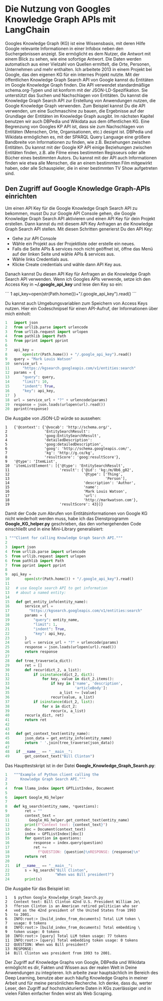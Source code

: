 # Die Nutzung von Googles Knowledge Graph APIs mit LangChain

Googles Knowledge Graph (KG) ist eine Wissensbasis, mit deren Hilfe Google relevante Informationen in einer Infobox neben den Suchergebnissen anzeigt. Sie ermöglicht es dem Nutzer, die Antwort mit einem Blick zu sehen, wie eine sofortige Antwort. Die Daten werden automatisch aus einer Vielzahl von Quellen ermittelt, die Orte, Personen, Unternehmen und mehr enthalten. Ich arbeitete 2013 in einem Projekt bei Google, das den eigenen KG für ein internes Projekt nutzte.
Mit der öffentlichen Knowledge Graph Search API von Google kannst du Entitäten im Google Knowledge Graph finden. Die API verwendet standardmäßige schema.org-Typen und ist konform mit der JSON-LD-Spezifikation. Sie unterstützt das Suchen und Nachschlagen von Entitäten.
Du kannst die Knowledge Graph Search API zur Erstellung von Anwendungen nutzen, die Google Knowledge Graph verwenden. Zum Beispiel kannst Du die API verwenden, um eine Suchmaschine zu bauen, die Ergebnisse auf der Grundlage der Entitäten im Knowledge Graph ausgibt.
Im nächsten Kapitel benutzen wir auch DBPedia und Wikidata aus dem öffentlichen KG. Eine Begrenzung von Googles KP API ist, dass sie zum Nachschlagen von Entitäten (Menschen, Orte, Organisationen, etc.) designt ist. DBPedia und Wikidata ermöglichen es, mit der SPARQL Query Language eine größere Bandbreite von Informationen zu finden, wie z.B. Beziehungen zwischen Entitäten. Du kannst mit der Google KP API einige Beziehungen zwischen Entitäten finden, z.B. alle Filme eines bestimmten Regisseurs oder alle Bücher eines bestimmten Autors. Du kannst mit der API auch Informationen finden wie etwa alle Menschen, die an einem bestimmten Film mitgewirkt haben, oder alle Schauspieler, die in einer bestimmten TV Show aufgetreten sind.

## Den Zugriff auf Google Knowledge Graph-APIs einrichten

Um einen API Key für die Google Knowledge Graph Search API zu bekommen, musst Du zur Google API Console gehen, die Google Knowledge Graph Search API aktivieren und einen API Key für dein Projekt erstellen. Dann kannst du mit diesem API Key Anfragen an die Knowledge Graph Search API stellen.
Mit diesen Schritten generierst Du den API Key:

* Gehe zur API Console
* Wähle ein Projekt aus der Projektliste oder erstelle ein neues.
* Falls die Seite APIs & services noch nicht geöffnet ist, öffne das Menü auf der linken Seite und wähle APIs & services aus.
* Wähle links Credentials aus.
* Klicke Create credentials und wähle dann API Key aus.

Danach kannst Du diesen API Key für Anfragen an die Knowledge Graph Search API verwenden.
Wenn ich Googles APIs verwende, setze ich den Access Key in **~/.google_api_key** und lese den Key so ein:

´´´ 
1 api_key=open(str(Path.home())+"/.google_api_key").read()
´´´

Du kannst auch Umgebungsvariablen zum Speichern von Access Keys nutzen. Hier ein Codeschnipsel für einen API-Aufruf, der Informationen über mich einholt:

```python
1   import json
2   from urllib.parse import urlencode
3   from urllib.request import urlopen
4   from pathlib import Path
5   from pprint import pprint
6
7   api_key =
8       open(str(Path.home()) + "/.google_api_key").read()
9   query = "Mark Louis Watson"
10  service_url =
11      "https://kgsearch.googleapis.com/v1/entities:search"
12  params = {
13      "query": query,
14      "limit": 10,
15      "indent": True,
16      "key": api_key,
17  }
18  url = service_url + "?" + urlencode(params)
19  response = json.loads(urlopen(url).read())
20  pprint(response)
```

Die Ausgabe von JSON-LD würde so aussehen:

```
1   {'@context': {'@vocab': 'http://schema.org/',
2                 'EntitySearchResult':
3                 'goog:EntitySearchResult',
4                 'detailedDescription':
5                 'goog:detailedDescription',
6                 'goog': 'http://schema.googleapis.com/',
7                 'kg': 'http://g.co/kg',
8                 'resultScore': 'goog:resultScore'},
9   '@type': 'ItemList',
10  'itemListElement': [{'@type': 'EntitySearchResult',
11                       'result': {'@id': 'kg:/m/0b6_g82',
12                                  '@type': ['Thing',
13                                            'Person'],
14                                  'description': 'Author',
15                                  'name':
16                                  'Mark Louis Watson',
17                                  'url':
18                                  'http://markwatson.com'},
19                       'resultScore': 43}]}
```

Damit der Code zum Abrufen von Entitätsinformationen von Google KG nicht wiederholt werden muss, habe ich das Dienstprogramm **Google_KG_helper.py** geschrieben, das den vorhergehenden Code einschließt und in eine Mini-Library generalisiert:

```python
1 """Client for calling Knowledge Graph Search API."""
2
3  import json
4  from urllib.parse import urlencode
5  from urllib.request import urlopen
6  from pathlib import Path
7  from pprint import pprint
8
9  api_key =
10       open(str(Path.home()) + "/.google_api_key").read()
11
12   # use Google search API to get information
13   # about a named entity:
14
15   def get_entity_info(entity_name):
16       service_url =
17         "https://kgsearch.googleapis.com/v1/entities:search"
18       params = {
19           "query": entity_name,
20           "limit": 1,
21           "indent": True,
22           "key": api_key,
23       }
24       url = service_url + "?" + urlencode(params)
25       response = json.loads(urlopen(url).read())
26       return response
27
28   def tree_traverse(a_dict):
29       ret = []
30       def recur(dict_2, a_list):
31           if isinstance(dict_2, dict):
32               for key, value in dict_2.items():
33                   if key in ['name', 'description',
34                              'articleBody']:
35                       a_list += [value]
36                   recur(value, a_list)
37           if isinstance(dict_2, list):
38               for x in dict_2:
39                   recur(x, a_list)
40       recur(a_dict, ret)
41       return ret
42
43
44   def get_context_text(entity_name):
45       json_data = get_entity_info(entity_name)
46       return ' '.join(tree_traverse(json_data))
47
48   if __name__ == "__main__":
49       get_context_text("Bill Clinton")
```

Das Haupttestskript ist in der Datei **Google_Knowledge_Graph_Search.py**:

```python
1   """Example of Python client calling the
2      Knowledge Graph Search API."""
3
4   from llama_index import GPTListIndex, Document
5
6   import Google_KG_helper
7
8   def kg_search(entity_name, *questions):
9        ret = ""
10       context_text =
11         Google_KG_helper.get_context_text(entity_name)
12       print(f"Context text: {context_text}")
13       doc = Document(context_text)
14       index = GPTListIndex([doc])
15       for question in questions:
16           response = index.query(question)
17           ret +=
18             f"QUESTION: {question}\nRESPONSE: {response}\n"
19       return ret
20
21   if __name__ == "__main__":
22       s = kg_search("Bill Clinton",
23                     "When was Bill president?")
24       print(s)
```

Die Ausgabe für das Beispiel ist:

```
1   $ python Google_Knowledge_Graph_Search.py
2   Context text: Bill Clinton 42nd U.S. President William Je\
3   fferson Clinton is an American retired politician who ser
4   ved as the 42nd president of the United States from 1993
5   to 2001.
6   INFO:root:> [build_index_from_documents] Total LLM token \
7   usage: 0 tokens
8   INFO:root:> [build_index_from_documents] Total embedding \
9   token usage: 0 tokens
10  INFO:root:> [query] Total LLM token usage: 77 tokens
11  INFO:root:> [query] Total embedding token usage: 0 tokens
12  QUESTION: When was Bill president?
13  RESPONSE:
14  Bill Clinton was president from 1993 to 2001.
```

Der Zugriff auf Knowledge Graphs von Google, DBPedia und Wikidata ermöglicht es dir, Fakten und Wissen aus der realen Welt in Deine Anwendungen zu integrieren. Ich arbeite zwar hauptsächlich im Bereich des Deep Learning, benutze aber auch häufig Knowledge Graphs in meiner Arbeit und für meine persönlichen Recherche. Ich denke, dass du, werter Leser, den Zugriff auf hochstrukturierte Daten in KGs zuerlässiger und in vielen Fällen einfacher finden wirst als Web Scraping.
